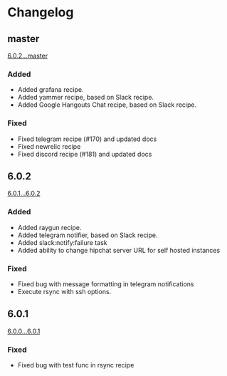 # Changelog

## master
[6.0.2...master](https://github.com/deployphp/recipes/compare/6.0.2...master)

### Added
- Added grafana recipe.
- Added yammer recipe, based on Slack recipe.
- Added Google Hangouts Chat recipe, based on Slack recipe.

### Fixed

- Fixed telegram recipe (#170) and updated docs
- Fixed newrelic recipe
- Fixed discord recipe (#181) and updated docs

## 6.0.2
[6.0.1...6.0.2](https://github.com/deployphp/recipes/compare/6.0.1...6.0.2)

### Added
- Added raygun recipe.
- Added telegram notifier, based on Slack recipe.
- Added slack:notify:failure task
- Added ability to change hipchat server URL for self hosted instances

### Fixed
- Fixed bug with message formatting in telegram notifications
- Execute rsync with ssh options.

## 6.0.1
[6.0.0...6.0.1](https://github.com/deployphp/recipes/compare/6.0.0...6.0.1)

### Fixed

- Fixed bug with test func in rsync recipe
